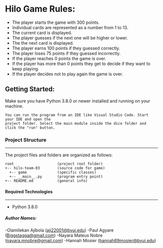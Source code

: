 # Hilo Game Rules:
* The player starts the game with 300 points.
* Individual cards are represented as a number from 1 to 13.
* The current card is displayed.
* The player guesses if the next one will be higher or lower.
* The the next card is displayed.
* The player earns 100 points if they guessed correctly.
* The player loses 75 points if they guessed incorrectly.
* If the player reaches 0 points the game is over.
* If the player has more than 0 points they get to decide if they want to keep playing.
* If the player decides not to play again the game is over.

## Getting Started:
Make sure you have Python 3.8.0 or newer installed and running on your machine. 
```
You can run the program from an IDE like Visual Studio Code. Start your IDE and open the 
project folder. Select the main module inside the dice folder and click the "run" button.
```

### Project Structure
---
The project files and folders are organized as follows:
```
root                    (project root folder)
+-- hilo-team-03        (source code for game)
  +-- game              (specific classes)
  +-- __main__.py       (program entry point)
+-- README.md           (general info)
```

#### Required Technologies
---
* Python 3.8.0

##### Author Names:
-Olamilekan Ajibola (aji22001@byui.edu)
-Paul Agyare (Biggstagga@gmail.com)
-Nayara Mateus Nobre (nayara.mnobre@gmail.com)
-Hannah Mosier (hannah89mosier@byui.edu)